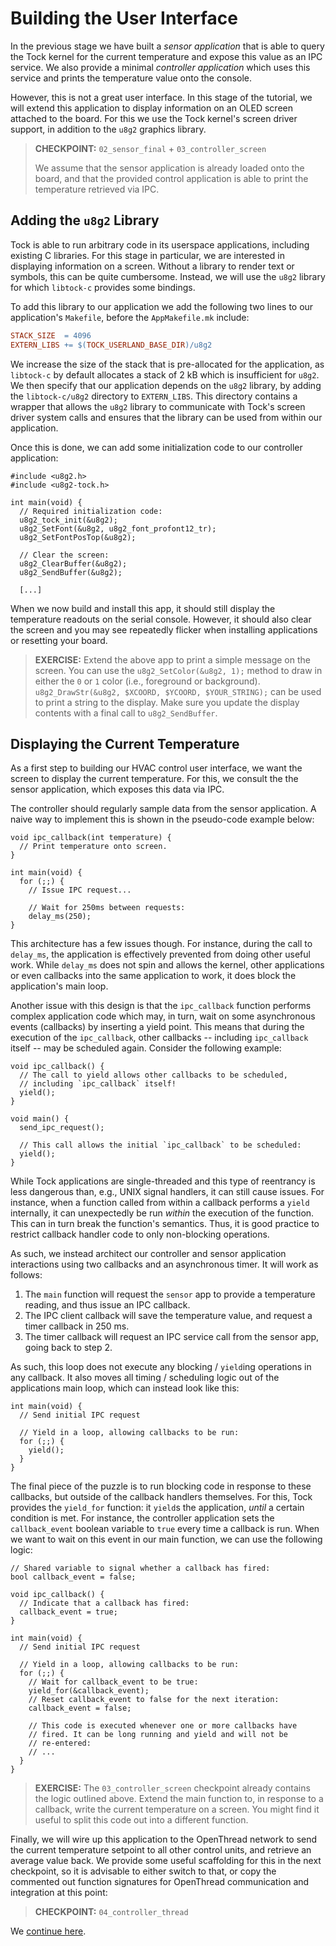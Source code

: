 # Building the User Interface

In the previous stage we have built a _sensor application_ that is able to query
the Tock kernel for the current temperature and expose this value as an IPC
service. We also provide a minimal _controller application_ which uses this
service and prints the temperature value onto the console.

However, this is not a great user interface. In this stage of the tutorial, we
will extend this application to display information on an OLED screen attached
to the board. For this we use the Tock kernel's screen driver support, in
addition to the `u8g2` graphics library.

> **CHECKPOINT:** `02_sensor_final` + `03_controller_screen`
>
> We assume that the sensor application is already loaded onto the board, and
> that the provided control application is able to print the temperature
> retrieved via IPC.

## Adding the `u8g2` Library

Tock is able to run arbitrary code in its userspace applications, including
existing C libraries. For this stage in particular, we are interested in
displaying information on a screen. Without a library to render text or symbols,
this can be quite cumbersome. Instead, we will use the `u8g2` library for which
`libtock-c` provides some bindings.

To add this library to our application we add the following two lines to our
application's `Makefile`, before the `AppMakefile.mk` include:

```makefile
STACK_SIZE  = 4096
EXTERN_LIBS += $(TOCK_USERLAND_BASE_DIR)/u8g2
```

We increase the size of the stack that is pre-allocated for the application, as
`libtock-c` by default allocates a stack of 2 kB which is insufficient for
`u8g2`. We then specify that our application depends on the `u8g2` library, by
adding the `libtock-c/u8g2` directory to `EXTERN_LIBS`. This directory contains
a wrapper that allows the `u8g2` library to communicate with Tock's screen
driver system calls and ensures that the library can be used from within our
application.

Once this is done, we can add some initialization code to our controller
application:

```
#include <u8g2.h>
#include <u8g2-tock.h>

int main(void) {
  // Required initialization code:
  u8g2_tock_init(&u8g2);
  u8g2_SetFont(&u8g2, u8g2_font_profont12_tr);
  u8g2_SetFontPosTop(&u8g2);

  // Clear the screen:
  u8g2_ClearBuffer(&u8g2);
  u8g2_SendBuffer(&u8g2);

  [...]
```

When we now build and install this app, it should still display the temperature
readouts on the serial console. However, it should also clear the screen and you
may see repeatedly flicker when installing applications or resetting your board.

> **EXERCISE:** Extend the above app to print a simple message on the screen.
> You can use the `u8g2_SetColor(&u8g2, 1);` method to draw in either the `0` or
> `1` color (i.e., foreground or background).
> `u8g2_DrawStr(&u8g2, $XCOORD, $YCOORD, $YOUR_STRING);` can be used to print a
> string to the display. Make sure you update the display contents with a final
> call to `u8g2_SendBuffer`.

## Displaying the Current Temperature

As a first step to building our HVAC control user interface, we want the screen
to display the current temperature. For this, we consult the the sensor
application, which exposes this data via IPC.

The controller should regularly sample data from the sensor application. A naive
way to implement this is shown in the pseudo-code example below:

```
void ipc_callback(int temperature) {
  // Print temperature onto screen.
}

int main(void) {
  for (;;) {
    // Issue IPC request...

	// Wait for 250ms between requests:
	delay_ms(250);
}
```

This architecture has a few issues though. For instance, during the call to
`delay_ms`, the application is effectively prevented from doing other useful
work. While `delay_ms` does not spin and allows the kernel, other applications
or even callbacks into the same application to work, it does block the
application's main loop.

Another issue with this design is that the `ipc_callback` function performs
complex application code which may, in turn, wait on some asynchronous events
(callbacks) by inserting a yield point. This means that during the execution of
the `ipc_callback`, other callbacks -- including `ipc_callback` itself -- may be
scheduled again. Consider the following example:

```
void ipc_callback() {
  // The call to yield allows other callbacks to be scheduled,
  // including `ipc_callback` itself!
  yield();
}

void main() {
  send_ipc_request();

  // This call allows the initial `ipc_callback` to be scheduled:
  yield();
}
```

While Tock applications are single-threaded and this type of reentrancy is less
dangerous than, e.g., UNIX signal handlers, it can still cause issues. For
instance, when a function called from within a callback performs a `yield`
internally, it can unexpectedly be run _within_ the execution of the function.
This can in turn break the function's semantics. Thus, it is good practice to
restrict callback handler code to only non-blocking operations.

As such, we instead architect our controller and sensor application interactions
using two callbacks and an asynchronous timer. It will work as follows:

1. The `main` function will request the `sensor` app to provide a temperature
   reading, and thus issue an IPC callback.
2. The IPC client callback will save the temperature value, and request a timer
   callback in 250 ms.
3. The timer callback will request an IPC service call from the sensor app,
   going back to step 2.

As such, this loop does not execute any blocking / `yield`ing operations in any
callback. It also moves all timing / scheduling logic out of the applications
main loop, which can instead look like this:

```
int main(void) {
  // Send initial IPC request

  // Yield in a loop, allowing callbacks to be run:
  for (;;) {
    yield();
  }
}
```

The final piece of the puzzle is to run blocking code in response to these
callbacks, but outside of the callback handlers themselves. For this, Tock
provides the `yield_for` function: it `yield`s the application, _until_ a
certain condition is met. For instance, the controller application sets the
`callback_event` boolean variable to `true` every time a callback is run. When
we want to wait on this event in our main function, we can use the following
logic:

```
// Shared variable to signal whether a callback has fired:
bool callback_event = false;

void ipc_callback() {
  // Indicate that a callback has fired:
  callback_event = true;
}

int main(void) {
  // Send initial IPC request

  // Yield in a loop, allowing callbacks to be run:
  for (;;) {
    // Wait for callback_event to be true:
    yield_for(&callback_event);
	// Reset callback_event to false for the next iteration:
	callback_event = false;

	// This code is executed whenever one or more callbacks have
	// fired. It can be long running and yield and will not be
	// re-entered:
	// ...
  }
}
```

> **EXERCISE:** The `03_controller_screen` checkpoint already contains the logic
> outlined above. Extend the main function to, in response to a callback, write
> the current temperature on a screen. You might find it useful to split this
> code out into a different function.

Finally, we will wire up this application to the OpenThread network to send the
current temperature setpoint to all other control units, and retrieve an average
value back. We provide some useful scaffolding for this in the next checkpoint,
so it is advisable to either switch to that, or copy the commented out function
signatures for OpenThread communication and integration at this point:

> **CHECKPOINT:** `04_controller_thread`

We [continue here](comms-app.md).
